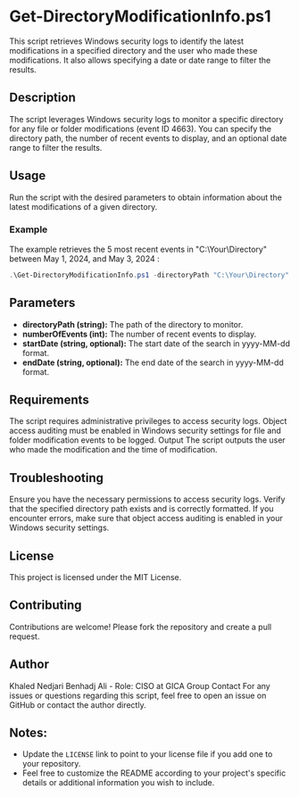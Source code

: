 # Get-DirectoryModificationInfo.ps1

This script retrieves Windows security logs to identify the latest modifications in a specified directory and the user who made these modifications. It also allows specifying a date or date range to filter the results.

## Description

The script leverages Windows security logs to monitor a specific directory for any file or folder modifications (event ID 4663). You can specify the directory path, the number of recent events to display, and an optional date range to filter the results.

## Usage

Run the script with the desired parameters to obtain information about the latest modifications of a given directory.
### Example
The example retrieves the 5 most recent events in "C:\Your\Directory" between May 1, 2024, and May 3, 2024 :
```powershell
.\Get-DirectoryModificationInfo.ps1 -directoryPath "C:\Your\Directory" -numberOfEvents 5 -startDate "2024-05-01" -endDate "2024-05-03"
```
## Parameters
- **directoryPath (string):** The path of the directory to monitor.
- **numberOfEvents (int):** The number of recent events to display.
- **startDate (string, optional):** The start date of the search in yyyy-MM-dd format.
- **endDate (string, optional):** The end date of the search in yyyy-MM-dd format.

## Requirements
The script requires administrative privileges to access security logs.
Object access auditing must be enabled in Windows security settings for file and folder modification events to be logged.
Output
The script outputs the user who made the modification and the time of modification.

## Troubleshooting
Ensure you have the necessary permissions to access security logs.
Verify that the specified directory path exists and is correctly formatted.
If you encounter errors, make sure that object access auditing is enabled in your Windows security settings.
## License
This project is licensed under the MIT License.

## Contributing
Contributions are welcome! Please fork the repository and create a pull request.

## Author
Khaled Nedjari Benhadj Ali - Role: CISO at GICA Group
Contact
For any issues or questions regarding this script, feel free to open an issue on GitHub or contact the author directly.

## Notes:

- Update the `LICENSE` link to point to your license file if you add one to your repository.
- Feel free to customize the README according to your project's specific details or additional information you wish to include.
